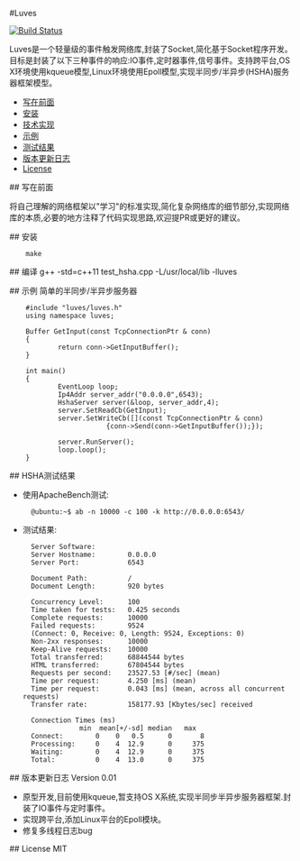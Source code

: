 #Luves


[![Build Status](https://travis-ci.org/Leviathan1995/Luves.svg?branch=master)](https://travis-ci.org/Leviathan1995/Luves)

Luves是一个轻量级的事件触发网络库,封装了Socket,简化基于Socket程序开发。目标是封装了以下三种事件的响应:IO事件,定时器事件,信号事件。支持跨平台,OS X环境使用kqueue模型,Linux环境使用Epoll模型,实现半同步/半异步(HSHA)服务器框架模型。

- [写在前面][0]
- [安装][1]
- [技术实现][2]
- [示例][3]
- [测试结果][4]
- [版本更新日志][5]
- [License][6]
 


##<a id="title00"/> 写在前面

将自己理解的网络框架以"学习"的标准实现,简化复杂网络库的细节部分,实现网络库的本质,必要的地方注释了代码实现思路,欢迎提PR或更好的建议。



##<a id="title01"/> 安装

		make


##<a id="title03"> 编译
		g++ -std=c++11 test_hsha.cpp -L/usr/local/lib  -lluves

##<a id="title03"> 示例
简单的半同步/半异步服务器

		#include "luves/luves.h"
		using namespace luves;

		Buffer GetInput(const TcpConnectionPtr & conn)
		{
    			return conn->GetInputBuffer();
		}

		int main()
		{
    			EventLoop loop;
    			Ip4Addr server_addr("0.0.0.0",6543);
				HshaServer server(&loop, server_addr,4);	
    			server.SetReadCb(GetInput);
    			server.SetWriteCb([](const TcpConnectionPtr & conn)
                    		{conn->Send(conn->GetInputBuffer());});

    			server.RunServer();
    			loop.loop();
		}

##<a id="title04"/> HSHA测试结果
	
- 使用ApacheBench测试:
	
		@ubuntu:~$ ab -n 10000 -c 100 -k http://0.0.0.0:6543/
- 测试结果:

		Server Software:
		Server Hostname:        0.0.0.0
		Server Port:            6543

		Document Path:          /
		Document Length:        920 bytes

		Concurrency Level:      100
		Time taken for tests:   0.425 seconds
		Complete requests:      10000
		Failed requests:        9524
   		(Connect: 0, Receive: 0, Length: 9524, Exceptions: 0)
		Non-2xx responses:      10000
		Keep-Alive requests:    10000
		Total transferred:      68844544 bytes
		HTML transferred:       67804544 bytes
		Requests per second:    23527.53 [#/sec] (mean)
		Time per request:       4.250 [ms] (mean)
		Time per request:       0.043 [ms] (mean, across all concurrent requests)
		Transfer rate:          158177.93 [Kbytes/sec] received

		Connection Times (ms)
              		min  mean[+/-sd] median   max
		Connect:        0    0   0.5      0       8
		Processing:     0    4  12.9      0     375
		Waiting:        0    4  12.9      0     375
		Total:          0    4  13.0      0     375

##<a id="title05"/> 版本更新日志
Version 0.01

- 原型开发,目前使用kqueue,暂支持OS X系统,实现半同步半异步服务器框架.封装了IO事件与定时事件。
- 实现跨平台,添加Linux平台的Epoll模块。
- 修复多线程日志bug


##<a id="title06"/> License
MIT

 [0]:#title00
 [1]:#title01
 [2]:#title02
 [3]:#title03
 [4]:#title04
 [5]:#title05
 [6]:#title06
